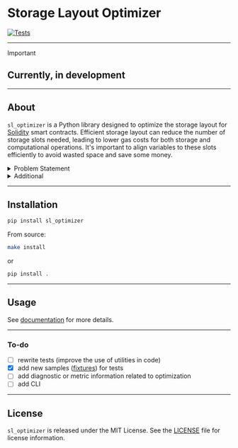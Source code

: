 # Storage Layout Optimizer

[![Tests](https://github.com/fabelx/storage-layout-optimizer/actions/workflows/tests.yml/badge.svg)](https://github.com/fabelx/storage-layout-optimizer/actions/workflows/tests.yml)
___
> [!IMPORTANT]
> ## Currently, in development
___

## About
`sl_optimizer` is a Python library designed to optimize the storage layout for [Solidity](https://soliditylang.org/) smart contracts.
Efficient storage layout can reduce the number of storage slots needed, leading to lower gas costs for both storage
and computational operations. It's important to align variables to these slots
efficiently to avoid wasted space and save some money.

<details>
<summary>Problem Statement</summary>

In Solidity smart contract development, the efficient allocation of storage is a critical concern for optimizing gas costs
and overall performance. The current challenge lies in the need to carefully manage the storage layout to reduce the number
of required storage slots. The inefficient allocation of variables to these slots can result in increased gas costs for both
storage and computational operations.

Wasted space due to suboptimal storage layout not only incurs unnecessary expenses but also diminishes the overall efficiency
of smart contracts. To address this issue, developers must align variables to storage slots in an optimized manner.
However, manually achieving this level of efficiency can be time-consuming and error-prone.

To streamline this process and enhance the cost-effectiveness of Solidity smart contracts, the `sl_optimizer` Python library has been designed.
This library aims to automate and optimize the storage layout.

### Mathematical Complexity
The mathematical complexity of storage layout optimization involves determining the most efficient way to pack variables
into storage slots *(aka [Bin packing problem](https://en.wikipedia.org/wiki/Bin_packing_problem))*. This problem can be
approached with various algorithms and optimization techniques.

#### First Fit Decreasing Method
**The First Fit Decreasing (FFD)** method is a heuristic algorithm commonly used in bin packing problems, and it was
adapted for storage layout optimization in Solidity. The goal is to efficiently pack variables into 32-byte storage slots,
minimizing wasted space and optimizing gas costs.

```mermaid
graph TD
  A[Sort variables in decreasing order of size] -->|Sorted List| B(Empty set of storage slots)
  B -->|Available Storage Slots| C{For each variable in the Sorted List}
  C -->|Iterate through slots| D(Try to find a suitable slot)
  D -->|Slot found| E{Assign variable to slot}
  D -->|No suitable slot| F[Create a new storage slot]
  E -->|Assign variable| C
  F -->|Assign variable| C
  C -->|All variables assigned| G{End}

```

#### Challenges:
 - Dependencies between variables might constrain the packing possibilities.
 - Arrays and mappings can complicate storage layout due to their dynamic nature.
 - Optimizing for storage efficiency must also consider the gas costs associated with reading and writing to storage.
 - Functions that use a delegate call to interact with the implementation contract.

</details>

<details>
<summary>Additional</summary>

- **Layout** *(Storage Layout)* - in code you can often find references to these names; they mean a data storage scheme that is presented in json format and can be obtained using this command `solc --storage-layout -o output Contract.sol`, an example of a smart contract storage json file [here](tests/fixtures/sample_contract_1_storage.json).
- **Storage** - refers to the `storage` field in the storage layout json file and contains information about the layout of variables (storage).
- **Type(s)** - refers to the `types` field in the storage layout json file and contains information about the types used in the smart contact.
- **[Gas](https://docs.soliditylang.org/en/latest/introduction-to-smart-contracts.html#gas)** - is the unit used to measure computational effort in the EVM.
- Solidity stores data in 32-byte chunks, also known as storage **slots**.

More information [here](https://docs.soliditylang.org/en/latest/internals/layout_in_storage.html).

</details>

___

## Installation
```bash
pip install sl_optimizer
```
From source:
```bash
make install
```
or
```bash
pip install .
```
___

## Usage
See [documentation](src/README.md) for more details.

___

### To-do
- [ ] rewrite tests (improve the use of utilities in code)
- [x] add new samples ([fixtures](tests/fixtures)) for tests
- [ ] add diagnostic or metric information related to optimization
- [ ] add CLI

___

## License
`sl_optimizer` is released under the MIT License.
See the [LICENSE](LICENSE.txt) file for license information.
